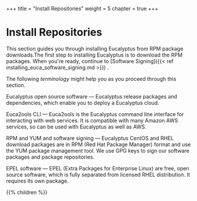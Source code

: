 +++
title = "Install Repositories"
weight = 5
chapter = true
+++


# Install Repositories
This section guides you through installing Eucalyptus from RPM package downloads.The first step to installing Eucalyptus is to download the RPM packages. When you're ready, continue to [Software Signing]({{< ref installing_euca_software_signing.md >}}) . 

The following *terminology* might help you as you proceed through this section. 

Eucalyptus open source software — Eucalyptus release packages and dependencies, which enable you to deploy a Eucalyptus cloud. 

Euca2ools CLI — Euca2ools is the Eucalyptus command line interface for interacting with web services. It is compatible with many Amazon AWS services, so can be used with Eucalyptus as well as AWS. 

RPM and YUM and software signing — Eucalyptus CentOS and RHEL download packages are in RPM (Red Hat Package Manager) format and use the YUM package management tool. We use GPG keys to sign our software packages and package repositories. 

EPEL software — EPEL (Extra Packages for Enterprise Linux) are free, open source software, which is fully separated from licensed RHEL distribution. It requires its own package.



{{% children %}}
